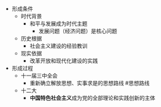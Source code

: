 - 形成条件
	- 时代背景
		- 和平与发展成为时代主题
			- 发展问题（经济问题）是核心问题
	- 历史根据
		- 社会主义建设的经验教训
	- 现实依据
		- 改革开放和现代化建设的实践
- 形成过程
	- 十一届三中全会
		- 重新确立解放思想、实事求是的思想路线 #思想路线
	- 十二大
		- **中国特色社会主义**成为党的全部理论和实践创新的主体